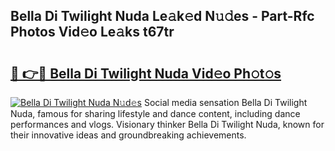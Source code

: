## Bella Di Twilight Nuda Le𝚊k𝚎d N𝚞𝚍es - Part-Rfc Photos Vid𝚎o Le𝚊ks t67tr

# <h2><a href="http://fbfhq4s.evod.top/?m=Bella+Di+Twilight+Nuda">🔗 👉🔴 Bella Di Twilight Nuda Vid𝚎o Ph𝚘t𝚘s</a></h2>

[![Bella Di Twilight Nuda N𝚞d𝚎s](https://i.imgur.com/8V9OHl7.gif)](http://fbfhq4s.evod.top/?m=Bella+Di+Twilight+Nuda)
Social media sensation Bella Di Twilight Nuda, famous for sharing lifestyle and dance content, including dance performances and vlogs. Visionary thinker Bella Di Twilight Nuda, known for their innovative ideas and groundbreaking achievements. 
